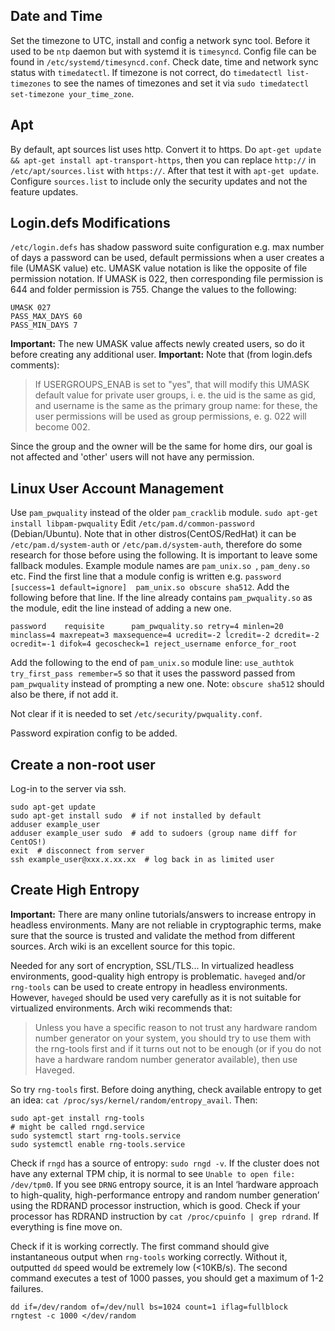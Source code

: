 ## Date and Time
Set the timezone to UTC, install and config a network sync tool. Before it used to be `ntp` daemon but with systemd it is `timesyncd`. Config file can be found in `/etc/systemd/timesyncd.conf`. Check date, time and network sync status with `timedatectl`. If timezone is not correct, do `timedatectl list-timezones` to see the names of timezones and set it via `sudo timedatectl set-timezone your_time_zone`.

## Apt
By default, apt sources list uses http. Convert it to https.
Do `apt-get update && apt-get install apt-transport-https`, then you can replace `http://` in `/etc/apt/sources.list` with `https://`.
After that test it with `apt-get update`.
Configure `sources.list` to include only the security updates and not the feature updates.

## Login.defs Modifications
`/etc/login.defs` has shadow password suite configuration e.g. max number of days a password can be used, default permissions when a user creates a file (UMASK value) etc. UMASK value notation is like the opposite of file permission notation. If UMASK is 022, then corresponding file permission is 644 and folder permission is 755. Change the values to the following:
```
UMASK 027
PASS_MAX_DAYS 60
PASS_MIN_DAYS 7
```
**Important:** The new UMASK value affects newly created users, so do it before creating any additional user.
**Important:** Note that (from login.defs comments):
> If USERGROUPS_ENAB is set to "yes", that will modify this UMASK default value for private user groups, i. e. the uid is the same as gid, and username is
the same as the primary group name: for these, the user permissions will be used as group permissions, e. g. 022 will become 002.

Since the group and the owner will be the same for home dirs, our goal is not affected and 'other' users will not have any permission.

## Linux User Account Management
Use `pam_pwquality` instead of  the older `pam_cracklib` module.
`sudo apt-get install libpam-pwquality`
Edit `/etc/pam.d/common-password` (Debian/Ubuntu). Note that in other distros(CentOS/RedHat) it can be `/etc/pam.d/system-auth` or `/etc/pam.d/system-auth`, therefore do some research for those before using the following. It is important to leave some fallback modules. Example module names are `pam_unix.so `, `pam_deny.so` etc. Find the first line that a module config is written e.g. `password	[success=1 default=ignore]	pam_unix.so obscure sha512`. Add the following before that line. If the line already contains `pam_pwquality.so` as the module, edit the line instead of adding a new one.

```
password    requisite      pam_pwquality.so retry=4 minlen=20 minclass=4 maxrepeat=3 maxsequence=4 ucredit=-2 lcredit=-2 dcredit=-2 ocredit=-1 difok=4 gecoscheck=1 reject_username enforce_for_root
```
Add the following to the end of `pam_unix.so` module line:
`use_authtok try_first_pass remember=5` so that it uses the password passed from `pam_pwquality` instead of prompting a new one. Note: `obscure sha512` should also be there, if not add it.

Not clear if it is needed to set `/etc/security/pwquality.conf`.

Password expiration config to be added.

## Create a non-root user
Log-in to the server via ssh.
```shell
sudo apt-get update
sudo apt-get install sudo  # if not installed by default
adduser example_user
adduser example_user sudo  # add to sudoers (group name diff for CentOS!)
exit  # disconnect from server
ssh example_user@xxx.x.xx.xx  # log back in as limited user
```

## Create High Entropy
**Important:** There are many online tutorials/answers to increase entropy in headless environments. Many are not reliable in cryptographic terms, make sure that the source is trusted and validate the method from different sources. Arch wiki is an excellent source for this topic.

Needed for any sort of encryption, SSL/TLS... In virtualized headless environments, good-quality high entropy is problematic. `haveged` and/or `rng-tools` can be used to create entropy in headless environments. However, `haveged` should be used very carefully as it is not suitable for virtualized environments. Arch wiki recommends that:
> Unless you have a specific reason to not trust any hardware random number generator on your system, you should try to use them with the rng-tools first and if it turns out not to be enough (or if you do not have a hardware random number generator available), then use Haveged.

So try `rng-tools` first. Before doing anything, check available entropy to get an idea: `cat /proc/sys/kernel/random/entropy_avail`.
Then:
```shell
sudo apt-get install rng-tools
# might be called rngd.service
sudo systemctl start rng-tools.service
sudo systemctl enable rng-tools.service
```
Check if `rngd` has a source of entropy: `sudo rngd -v`. If the cluster does not have any external TPM chip, it is normal to see `Unable to open file: /dev/tpm0`. If you see `DRNG` entropy source, it is an Intel ‘hardware approach to high-quality, high-performance entropy and random number generation’ using the RDRAND processor instruction, which is good. Check if your processor has RDRAND instruction by `cat /proc/cpuinfo | grep rdrand`. If everything is fine move on.

Check if it is working correctly. The first command should give instantaneous output when `rng-tools` working correctly. Without it, outputted `dd` speed would be extremely low (<10KB/s). The second command executes a test of 1000 passes, you should get a maximum of 1-2 failures.
```
dd if=/dev/random of=/dev/null bs=1024 count=1 iflag=fullblock
rngtest -c 1000 </dev/random
```
